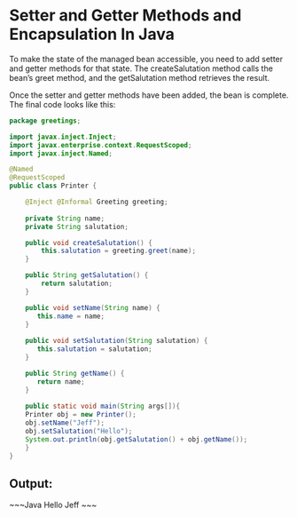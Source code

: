 <h1><strong>Setter and Getter Methods and Encapsulation In Java</strong></h1>
To make the state of the managed bean accessible, you need to add setter and getter methods for that state. The createSalutation method calls the bean’s greet method, and the getSalutation method retrieves the result.

Once the setter and getter methods have been added, the bean is complete. The final code looks like this:

~~~Java
package greetings;

import javax.inject.Inject;
import javax.enterprise.context.RequestScoped;
import javax.inject.Named;

@Named
@RequestScoped
public class Printer {

    @Inject @Informal Greeting greeting;
    
    private String name;
    private String salutation;

    public void createSalutation() {
        this.salutation = greeting.greet(name);
    }

    public String getSalutation() {
        return salutation;
    }

    public void setName(String name) {
       this.name = name;
    }
    
    public void setSalutation(String salutation) {
       this.salutation = salutation;
    }

    public String getName() {
       return name;
    }
    
    public static void main(String args[]){
    Printer obj = new Printer();
    obj.setName("Jeff");
    obj.setSalutation("Hello");
    System.out.println(obj.getSalutation() + obj.getName());
    }
}

~~~
<h2><strong>Output:</strong></h2>
~~~Java
Hello Jeff
~~~